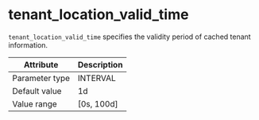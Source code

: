# tenant_location_valid_time

`tenant_location_valid_time` specifies the validity period of cached tenant information.

| Attribute | Description |
|----------|---------|
| Parameter type | INTERVAL |
| Default value | 1d |
| Value range | [0s, 100d] |
